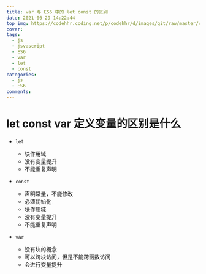 ```yaml
---
title: var 与 ES6 中的 let const 的区别
date: 2021-06-29 14:22:44
top_img: https://codehhr.coding.net/p/codehhr/d/images/git/raw/master/csslayouts/sunrise.jpg
cover:
tags:
  - js
  - jsvascript
  - ES6
  - var
  - let
  - const
categories:
  - js
  - ES6
comments:
---
```


# let const var 定义变量的区别是什么

- `let`

  - 块作用域
  - 没有变量提升
  - 不能重复声明

- `const`

  - 声明常量，不能修改
  - 必须初始化
  - 块作用域
  - 没有变量提升
  - 不能重复声明

- `var`
  - 没有块的概念
  - 可以跨块访问，但是不能跨函数访问
  - 会进行变量提升

